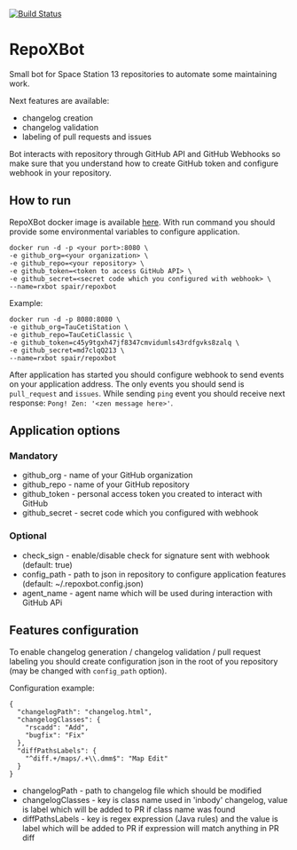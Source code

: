 [![Build Status](https://travis-ci.org/SpaiR/repoXbot.svg?branch=master)](https://travis-ci.org/SpaiR/repoXbot)

# RepoXBot
Small bot for Space Station 13 repositories to automate some maintaining work.

Next features are available:
 - changelog creation
 - changelog validation
 - labeling of pull requests and issues
 
Bot interacts with repository through GitHub API and GitHub Webhooks so make sure that you understand how to create
GitHub token and configure webhook in your repository.

## How to run
RepoXBot docker image is available [here](https://hub.docker.com/r/spair/repoxbot/). With run command you should provide some 
environmental variables to configure application.

```
docker run -d -p <your port>:8080 \
-e github_org=<your organization> \
-e github_repo=<your repository> \
-e github_token=<token to access GitHub API> \
-e github_secret=<secret code which you configured with webhook> \
--name=rxbot spair/repoxbot
```

Example:
```
docker run -d -p 8080:8080 \
-e github_org=TauCetiStation \
-e github_repo=TauCetiClassic \
-e github_token=c45y9tgxh47jf8347cmvidumls43rdfgvks8zalq \
-e github_secret=md7clqQ213 \
--name=rxbot spair/repoxbot
```

After application has started you should configure webhook to send events on your application address.
The only events you should send is `pull_request` and `issues`.
While sending `ping` event you should receive next response: `Pong! Zen: '<zen message here>'`.

## Application options
### Mandatory
- github_org - name of your GitHub organization
- github_repo - name of your GitHub repository
- github_token - personal access token you created to interact with GitHub
- github_secret - secret code which you configured with webhook

### Optional
- check_sign - enable/disable check for signature sent with webhook (default: true)
- config_path - path to json in repository to configure application features (default: ~/.repoxbot.config.json)
- agent_name - agent name which will be used during interaction with GitHub APi

## Features configuration
To enable changelog generation / changelog validation / pull request labeling you should create configuration json
in the root of you repository (may be changed with `config_path` option).

Configuration example:

```
{
  "changelogPath": "changelog.html",
  "changelogClasses": {
    "rscadd": "Add",
    "bugfix": "Fix"
  },
  "diffPathsLabels": {
    "^diff.+/maps/.+\\.dmm$": "Map Edit"
  }
}
```

- changelogPath - path to changelog file which should be modified
- changelogClasses - key is class name used in 'inbody' changelog, value is label which will be added to PR if class name was found
- diffPathsLabels - key is regex expression (Java rules) and the value is label which will be added to PR if expression will match anything in PR diff
